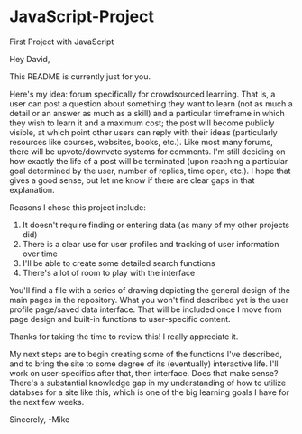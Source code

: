 # JavaScript-Project
First Project with JavaScript

Hey David,

This README is currently just for you.

Here's my idea: forum specifically for crowdsourced learning. That is, a user can post a question about something they want to learn (not as much a detail or an answer as much as a skill) and a particular timeframe in which they wish to learn it and a maximum cost; the post will become publicly visible, at which point other users can reply with their ideas (particularly resources like courses, websites, books, etc.). Like most many forums, there will be upvote/downvote systems for comments. I'm still deciding on how exactly the life of a post will be terminated (upon reaching a particular goal determined by the user, number of replies, time open, etc.). I hope that gives a good sense, but let me know if there are clear gaps in that explanation.

Reasons I chose this project include:
1. It doesn't require finding or entering data (as many of my other projects did)
2. There is a clear use for user profiles and tracking of user information over time
3. I'll be able to create some detailed search functions
4. There's a lot of room to play with the interface

You'll find a file with a series of drawing depicting the general design of the main pages in the repository. What you won't find described yet is the user profile page/saved data interface. That will be included once I move from page design and built-in functions to user-specific content.

Thanks for taking the time to review this! I really appreciate it.

My next steps are to begin creating some of the functions I've described, and to bring the site to some degree of its (eventually) interactive life. I'll work on user-specifics after that, then interface. Does that make sense? There's a substantial knowledge gap in my understanding of how to utilize databses for a site like this, which is one of the big learning goals I have for the next few weeks.

Sincerely,
-Mike
